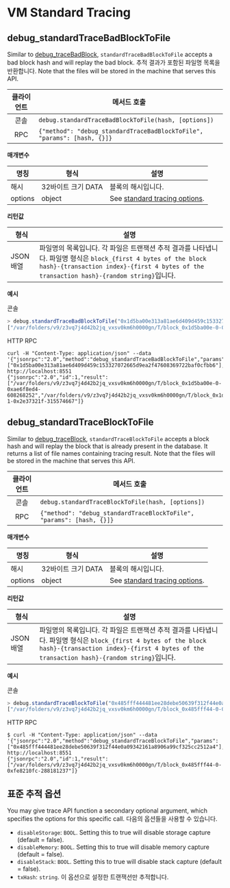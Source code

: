 # VM Standard Tracing <a id="vm-standard-tracing"></a>

## debug_standardTraceBadBlockToFile <a id="debug_standardtracebadblocktofile"></a>

Similar to [debug_traceBadBlock](./tracing.md#debug_tracebadblock), `standardTraceBadBlockToFile` accepts a bad block hash and will replay the bad block. 추적 결과가 포함된 파일명 목록을 반환합니다. Note that the files will be stored in the machine that serves this API.


| 클라이언트 | 메서드 호출                                                                  |
|:-----:| ----------------------------------------------------------------------- |
|  콘솔   | `debug.standardTraceBadBlockToFile(hash, [options])`                    |
|  RPC  | `{"method": "debug_standardTraceBadBlockToFile", "params": [hash, {}]}` |

**매개변수**

| 명칭      | 형식            | 설명                                                         |
| ------- | ------------- | ---------------------------------------------------------- |
| 해시      | 32바이트 크기 DATA | 블록의 해시입니다.                                                 |
| options | object        | See [standard tracing options](#standard-tracing-options). |

**리턴값**

| 형식      | 설명                                                                                                                                                                     |
| ------- | ---------------------------------------------------------------------------------------------------------------------------------------------------------------------- |
| JSON 배열 | 파일명의 목록입니다. 각 파일은 트랜잭션 추적 결과를 나타냅니다. 파일명 형식은 `block_{first 4 bytes of the block hash}-{transaction index}-{first 4 bytes of the transaction hash}-{random string}`입니다. |

**예시**

콘솔
```javascript
> debug.standardTraceBadBlockToFile("0x1d5ba00e313a81ae6d409d459c153327072665d9ea2f47608369722baf0cfbb6")
["/var/folders/v9/z3vq7j4d42b2jq_vxsv0km6h0000gn/T/block_0x1d5ba00e-0-0xae6f8ed4-701973544", "/var/folders/v9/z3vq7j4d42b2jq_vxsv0km6h0000gn/T/block_0x1d5ba00e-1-0x2e37321f-918920039"]
```

HTTP RPC
```shell
curl -H "Content-Type: application/json" --data '{"jsonrpc":"2.0","method":"debug_standardTraceBadBlockToFile","params":["0x1d5ba00e313a81ae6d409d459c153327072665d9ea2f47608369722baf0cfbb6"],"id":1}' http://localhost:8551
{"jsonrpc":"2.0","id":1,"result":["/var/folders/v9/z3vq7j4d42b2jq_vxsv0km6h0000gn/T/block_0x1d5ba00e-0-0xae6f8ed4-608268252","/var/folders/v9/z3vq7j4d42b2jq_vxsv0km6h0000gn/T/block_0x1d5ba00e-1-0x2e37321f-315574667"]}
```


## debug_standardTraceBlockToFile <a id="debug_standardtraceblocktofile"></a>

Similar to [debug_traceBlock](./tracing.md#debug_traceblock), `standardTraceBlockToFile` accepts a block hash and will replay the block that is already present in the database. It returns a list of file names containing tracing result. Note that the files will be stored in the machine that serves this API.

| 클라이언트 | 메서드 호출                                                               |
|:-----:| -------------------------------------------------------------------- |
|  콘솔   | `debug.standardTraceBlockToFile(hash, [options])`                    |
|  RPC  | `{"method": "debug_standardTraceBlockToFile", "params": [hash, {}]}` |

**매개변수**

| 명칭      | 형식            | 설명                                                         |
| ------- | ------------- | ---------------------------------------------------------- |
| 해시      | 32바이트 크기 DATA | 블록의 해시입니다.                                                 |
| options | object        | See [standard tracing options](#standard-tracing-options). |

**리턴값**

| 형식      | 설명                                                                                                                                                                     |
| ------- | ---------------------------------------------------------------------------------------------------------------------------------------------------------------------- |
| JSON 배열 | 파일명의 목록입니다. 각 파일은 트랜잭션 추적 결과를 나타냅니다. 파일명 형식은 `block_{first 4 bytes of the block hash}-{transaction index}-{first 4 bytes of the transaction hash}-{random string}`입니다. |

**예시**

콘솔
```javascript
> debug.standardTraceBlockToFile("0x485fff444481ee28debe50639f312f44e0a09342161a8906a99cf325cc2512a4")
["/var/folders/v9/z3vq7j4d42b2jq_vxsv0km6h0000gn/T/block_0x485fff44-0-0xfe8210fc-141224302"]
```

HTTP RPC
```shell
$ curl -H "Content-Type: application/json" --data '{"jsonrpc":"2.0","method":"debug_standardTraceBlockToFile","params":["0x485fff444481ee28debe50639f312f44e0a09342161a8906a99cf325cc2512a4"],"id":1}' http://localhost:8551
{"jsonrpc":"2.0","id":1,"result":["/var/folders/v9/z3vq7j4d42b2jq_vxsv0km6h0000gn/T/block_0x485fff44-0-0xfe8210fc-288181237"]}
```


## 표준 추적 옵션 <a id="standard-tracing-options"></a>

You may give trace API function a secondary optional argument, which specifies the options for this specific call. 다음의 옵션들을 사용할 수 있습니다.

- `disableStorage`: `BOOL`. Setting this to true will disable storage capture (default = false).
- `disableMemory`: `BOOL`. Setting this to true will disable memory capture (default = false).
- `disableStack`: `BOOL`. Setting this to true will disable stack capture (default = false).
- `txHash`: `string`. 이 옵션으로 설정한 트랜잭션만 추적합니다.


